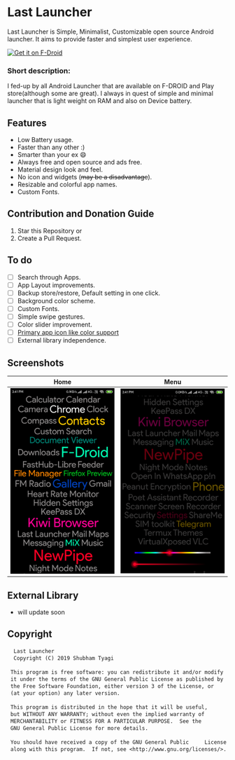 

# Last Launcher

Last Launcher is Simple, Minimalist, Customizable open source Android launcher. It aims to provide faster and simplest user experience.  

[<img src="https://f-droid.org/badge/get-it-on.png" alt="Get it on F-Droid" height="60">](https://f-droid.org/packages/io.github.subhamtyagi.lastlauncher/)

### Short description:
I fed-up by all Android Launcher that are available on F-DROID and Play store(although some are great). I always in quest of simple and minimal launcher that is light weight on RAM and also on Device battery.
## Features
* Low Battery usage.
* Faster than any other :)
* Smarter than your ex :smile:
* Always free and open source and ads free.
* Material design look and feel.
* No icon and widgets (~~may be a disadvantage~~).
* Resizable and colorful app names.
* Custom Fonts.
## Contribution and Donation Guide
1.  Star this Repository or
2. Create a Pull Request.
## To do
* [ ] Search through Apps.
* [ ] App Layout improvements.
* [ ] Backup store/restore, Default setting in one click.
* [ ] Background color scheme.
* [ ] Custom Fonts.
* [ ] Simple swipe gestures.
* [ ] Color slider improvement.
* [ ] [Primary app icon like color support](https://github.com/SubhamTyagi/Last-Launcher/issues/2)
* [ ] External library independence.
## Screenshots
| Home| Menu|
|:-:|:-:|
| ![Home](/fastlane/metadata/android/en-US/images/phoneScreenshots/1.png?raw=true "Home") | ![Settings](/fastlane/metadata/android/en-US/images/phoneScreenshots/3.png?raw=true "Settings") |



## External Library 
  * will update soon

## Copyright

      Last Launcher
      Copyright (C) 2019 Shubham Tyagi

     This program is free software: you can redistribute it and/or modify
     it under the terms of the GNU General Public License as published by
     the Free Software Foundation, either version 3 of the License, or
     (at your option) any later version.

     This program is distributed in the hope that it will be useful,
     but WITHOUT ANY WARRANTY; without even the implied warranty of
     MERCHANTABILITY or FITNESS FOR A PARTICULAR PURPOSE.  See the
     GNU General Public License for more details.

     You should have received a copy of the GNU General Public     License
     along with this program.  If not, see <http://www.gnu.org/licenses/>.